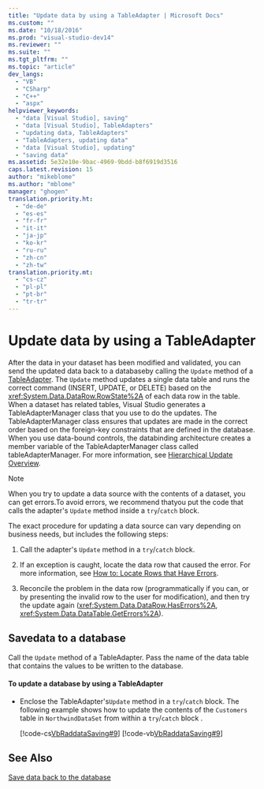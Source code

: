 ```yaml
---
title: "Update data by using a TableAdapter | Microsoft Docs"
ms.custom: ""
ms.date: "10/18/2016"
ms.prod: "visual-studio-dev14"
ms.reviewer: ""
ms.suite: ""
ms.tgt_pltfrm: ""
ms.topic: "article"
dev_langs: 
  - "VB"
  - "CSharp"
  - "C++"
  - "aspx"
helpviewer_keywords: 
  - "data [Visual Studio], saving"
  - "data [Visual Studio], TableAdapters"
  - "updating data, TableAdapters"
  - "TableAdapters, updating data"
  - "data [Visual Studio], updating"
  - "saving data"
ms.assetid: 5e32e10e-9bac-4969-9bdd-b8f6919d3516
caps.latest.revision: 15
author: "mikeblome"
ms.author: "mblome"
manager: "ghogen"
translation.priority.ht: 
  - "de-de"
  - "es-es"
  - "fr-fr"
  - "it-it"
  - "ja-jp"
  - "ko-kr"
  - "ru-ru"
  - "zh-cn"
  - "zh-tw"
translation.priority.mt: 
  - "cs-cz"
  - "pl-pl"
  - "pt-br"
  - "tr-tr"
---
```

# Update data by using a TableAdapter
After the data in your dataset has been modified and validated, you can send the updated data back to a databaseby calling the `Update` method of a [TableAdapter](../data-tools/tableadapter-overview.md). The `Update` method updates a single data table and runs the correct command (INSERT, UPDATE, or DELETE) based on the <xref:System.Data.DataRow.RowState%2A> of each data row in the table. When a dataset has related tables, Visual Studio generates a TableAdapterManager class that you  use to do the updates. The TableAdapterManager class ensures that updates are made in the correct order based on the foreign-key constraints that are defined in the database. When you use data-bound controls, the databinding architecture creates a member variable of the TableAdapterManager class called tableAdapterManager. For more information, see [Hierarchical Update Overview](../Topic/Hierarchical%20Update%20Overview.md).  
  
> [!NOTE]
>  When you try to update a data source with the contents of a dataset, you can get errors.To avoid errors, we recommend thatyou put the code that calls the adapter's `Update` method inside a `try`/`catch` block.  
  
 The exact procedure for updating a data source can vary depending on business needs, but  includes the following steps:  
  
1.  Call the adapter's `Update` method in a `try`/`catch` block.  
  
2.  If an exception is caught, locate the data row that caused the error. For more information, see [How to: Locate Rows that Have Errors](../Topic/How%20to:%20Locate%20Rows%20that%20Have%20Errors.md).  
  
3.  Reconcile the problem in the data row (programmatically if you can, or by presenting the invalid row to the user for modification), and then try the update again (<xref:System.Data.DataRow.HasErrors%2A>, <xref:System.Data.DataTable.GetErrors%2A>).  
  
## Savedata to a database  
 Call the `Update` method of a TableAdapter. Pass the name of the data table that contains the values to be written to the database.  
  
#### To update a database by using a TableAdapter  
  
-   Enclose the TableAdapter's`Update` method in a `try`/`catch` block. The following example shows how to  update  the contents of the `Customers` table in `NorthwindDataSet` from within a `try`/`catch` block .  
  
     [!code-cs[VbRaddataSaving#9](../data-tools/codesnippet/CSharp/update-data-by-using-a-tableadapter_1.cs)]
     [!code-vb[VbRaddataSaving#9](../data-tools/codesnippet/VisualBasic/update-data-by-using-a-tableadapter_1.vb)]  
  
## See Also  
 [Save data back to the database](../data-tools/save-data-back-to-the-database.md)